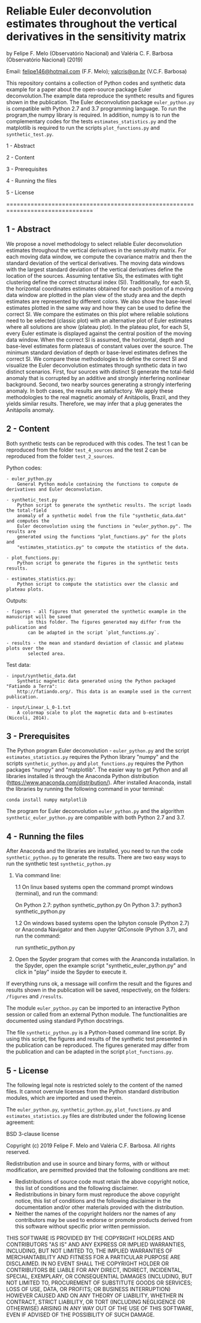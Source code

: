 # Reliable Euler deconvolution estimates throughout the vertical derivatives in the sensitivity matrix 

by Felipe F. Melo (Observatório Nacional) and Valéria C. F. Barbosa (Observatório
Nacional) (2019)

Email: felipe146@hotmail.com (F.F. Melo); valcris@on.br (V.C.F. Barbosa) 

This repository contains a collection of Python codes and synthetic data 
example for a paper about the open-source package Euler deconvolution.The 
example data reproduce the synthetc results and figures shown in the publication.
The Euler deconvolution package `euler_python.py` is compatible with Python 2.7
and 3.7 programming language. To run the program,the numpy library is required. 
In addition, numpy is to run the complementary codes for the tests `estimates_statistics.py`
and the matplotlib is required to run the scripts `plot_functions.py` and `synthetic_test.py`.

1 - Abstract

2 - Content

3 - Prerequisites

4 - Running the files

5 - License

===============================================================================


1 - Abstract
----------------------
We propose a novel methodology to select reliable Euler deconvolution estimates throughout the
vertical derivatives in the sensitivity matrix. For each moving data window, we compute the
covariance matrix and then the standard deviation of the vertical derivatives. The moving data
windows with the largest standard deviation of the vertical derivatives define the location of
the sources. Assuming tentative SIs, the estimates with tight clustering define the correct 
structural index (SI). Traditionally, for each SI, the horizontal coordinates estimates obtained
for each position of a moving data window are plotted in the plan view of the study area and the
depth estimates are represented by different colors. We also show the base-level estimates 
plotted in the same way and how they can be used to define the correct SI. We compare the 
estimates on this plot where reliable solutions need to be selected (classic plot) with an
alternative plot of Euler estimates where all solutions are show (plateau plot). In the plateau
plot, for each SI, every Euler estimate is displayed against the central position of the moving
data window. When the correct SI is assumed, the horizontal, depth and base-level estimates form
plateaus of constant values over the source. The minimum standard deviation of depth or base-level
estimates defines the correct SI. We compare these methodologies to define the correct SI and
visualize the Euler deconvolution estimates through synthetic data in two distinct scenarios.
First, four sources with distinct SI generate the total-field anomaly that is corrupted by an
additive and strongly interfering nonlinear background. Second, two nearby sources generating a
strongly interfering anomaly. In both cases, the results are satisfactory. We apply these 
methodologies to the real magnetic anomaly of Anitápolis, Brazil, and they yields similar results.
Therefore, we may infer that a plug generates the Anitápolis anomaly.


2 - Content
----------------------

Both synthetic tests can be reproduced with this codes. The test 1 can be reproduced from the folder
`test_4_sources` and the test 2 can be reproduced from the folder `test_2_sources`.

Python codes:

	- euler_python.py
		General Python module containing the functions to compute de derivatives and Euler deconvolution.
	
	- synthetic_test.py
		Python script to generate the synthetic results. The script loads the total-field
		anomaly of a synthetic model from the file "synthetic_data.dat" and computes the
		Euler deconvolution using the functions in "euler_python.py". The results are 
		generated using the functions "plot_functions.py" for the plots and 
		"estimates_statistics.py" to compute the statistics of the data. 
		
	- plot_functions.py:
		Python script to generate the figures in the synthetic tests results. 
	
	- estimates_statistics.py:
		Python script to compute the statistics over the classic and plateau plots. 
	
Outputs: 
 
	- figures - all figures that generated the synthetic example in the manuscript will be saved
			in this folder. The figures generated may differ from the publication and
			can be adapted in the script `plot_functions.py`.
						 
	- results - the mean and standard deviation of classic and plateau plots over the
			selected area.

Test data:

	- input/synthetic_data.dat
		Synthetic magnetic data generated using the Python packaged "Fatiando a Terra":	
		http://fatiando.org/. This data is an example used in the current publication.
		
	- input/Linear_L_0-1.txt
		A colormap scale to plot the magnetic data and b-estimates (Niccoli, 2014).

3 - Prerequisites
----------------------
The Python program Euler deconvolution - `euler_python.py` and the script `estimates_statistics.py` requires 
the Python library "numpy" and the scripts `synthetic_python.py` and `plot_functions.py` requires the Python
packages "numpy" and "matplotlib". 
The easier way to get Python and all libraries installed is through the Anaconda Python 
distribution (https://www.anaconda.com/distribution/). After installed Anaconda, install the libraries 
by running the following command in your terminal:

	conda install numpy matplotlib

The program for Euler deconvolution `euler_python.py` and the algorithm `synthetic_euler_python.py`
 are compatible with both Python 2.7 and 3.7.

4 - Running the files
----------------------
After Anaconda and the libraries are installed, you need to run 
the code `synthetic_python.py` to generate the results.
There are two easy ways to run the synthetic test `synthetic_python.py`

1. Via command line: 

	1.1 On linux based systems open the command prompt windows (terminal), and run the command:
	
	On Python 2.7: python synthetic_python.py 
	On Python 3.7: python3 synthetic_python.py 

	1.2 On windows based systems open the Iphyton console (Python 2.7) or 
	Anaconda Navigator and then Jupyter QtConsole (Python 3.7), and run the command:

	run synthetic_python.py

2. Open the Spyder program that comes with the Ananconda installation. In the Spyder, open
the example script "synthetic_euler_python.py" and click in "play" inside the Spyder to execute it.

If everything runs ok, a message will confirm the result and the figures and results shown in 
the publication will be saved, respectively, on the folders: `/figures` and `/results`.

The  module `euler_python.py` can be imported to an interactive Python session or called from
an external Python module. The functionalities are documented using standard Python
docstrings.

The file `synthetic_python.py` is a Python-based command line script. By using this 
script, the figures and results of the synthetic test presented in the publication can be reproduced.
The figures generated may differ from the publication and can be adapted in the script `plot_functions.py`.


5 - License
----------------------
The following legal note is restricted solely to the content of the named files. It cannot
overrule licenses from the Python standard distribution modules, which are imported and
used therein.

The `euler_python.py`, `synthetic_python.py`, `plot_functions.py` and `estimates_statistics.py`
files are distributed under the following license agreement:

BSD 3-clause license

Copyright (c) 2019 Felipe F. Melo and Valéria C.F. Barbosa.
All rights reserved.

Redistribution and use in source and binary forms, with or without
modification, are permitted provided that the following conditions are met:

* Redistributions of source code must retain the above copyright notice,
  this list of conditions and the following disclaimer.
* Redistributions in binary form must reproduce the above copyright notice,
  this list of conditions and the following disclaimer in the documentation
  and/or other materials provided with the distribution.
* Neither the names of the copyright holders nor the names of any contributors
  may be used to endorse or promote products derived from this software
  without specific prior written permission.

THIS SOFTWARE IS PROVIDED BY THE COPYRIGHT HOLDERS AND CONTRIBUTORS "AS IS" AND
ANY EXPRESS OR IMPLIED WARRANTIES, INCLUDING, BUT NOT LIMITED TO, THE IMPLIED
WARRANTIES OF MERCHANTABILITY AND FITNESS FOR A PARTICULAR PURPOSE ARE
DISCLAIMED. IN NO EVENT SHALL THE COPYRIGHT HOLDER OR CONTRIBUTORS BE LIABLE
FOR ANY DIRECT, INDIRECT, INCIDENTAL, SPECIAL, EXEMPLARY, OR CONSEQUENTIAL
DAMAGES (INCLUDING, BUT NOT LIMITED TO, PROCUREMENT OF SUBSTITUTE GOODS OR
SERVICES; LOSS OF USE, DATA, OR PROFITS; OR BUSINESS INTERRUPTION) HOWEVER
CAUSED AND ON ANY THEORY OF LIABILITY, WHETHER IN CONTRACT, STRICT LIABILITY,
OR TORT (INCLUDING NEGLIGENCE OR OTHERWISE) ARISING IN ANY WAY OUT OF THE USE
OF THIS SOFTWARE, EVEN IF ADVISED OF THE POSSIBILITY OF SUCH DAMAGE.
